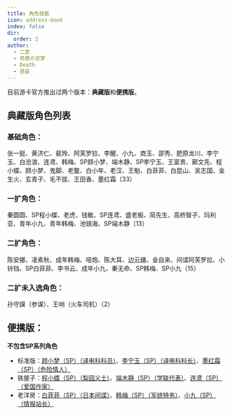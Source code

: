 ```yaml
---
title: 角色技能
icon: address-book
index: false
dir:
  order: 2
author:
  - 二宽
  - 奇葩の灵梦
  - Death
  - 惑星
---
```


<Catalog></Catalog>

目前游卡官方推出过两个版本：**典藏版**和**便携版**。

## **典藏版**角色列表

### **基础角色**：
张一挺、黄济仁、裴玲、阿芙罗拉、李醒、小九、商玉、邵秀、肥原龙川、李宁玉、白沧浪、连鸢、韩梅、SP顾小梦、端木静、SP李宁玉、王富贵、鄚文先、程小蝶、顾小梦、鬼脚、老鳖、白小年、老汉、王魁、白菲菲、白昆山、吴志国、金生火、玄青子、毛不拔、王田香、墨红霜（33）

### **一扩角色**：
秦圆圆、SP程小蝶、老虎、钱敏、SP连鸢、盛老板、简先生、高桥智子、玛利亚、青年小九、青年韩梅、池镜海、SP端木静（13）

### **二扩角色**：
陈安娜、凌素秋、成年韩梅、哑炮、陈大耳、边云疆、金自来、间谍阿芙罗拉、小铃铛、SP白菲菲、李书云、成年小九、秦无命、SP韩梅、SP小九（15）

### **二扩未入选角色**：
孙守謨（参谋）、王响（火车司机）（2）

## **便携版**：
**不包含SP系列角色**
- 标准版：[顾小梦（SP）（译电科科员）](base.md#g-顾小梦-sp-译电科科员)、[李宁玉（SP）（译电科科长）](base.md#l-李宁玉-sp-译电科科长)、[墨红霜（SP）（危险情人）](base.md#m-墨红霜-sp-危险情人)
- 铁屋子：[程小蝶（SP）（梨园义士）](extend1.md#c-程小蝶-sp-梨园义士)、[端木静（SP）（学联代表）](extend1.md#d-端木静-sp-学联代表)、[连鸢（SP）（爱国作家）](extend1.md#l-连鸢-sp-爱国作家)
- 老洋房：[白菲菲（SP）（日本间谍）](extend2.md#b-白菲菲-sp-日本间谍)、[韩梅（SP）（军统特务）](extend2.md#h-韩梅-sp-军统特务)、[小九（SP）（情报站长）](extend2.md#x-小九-sp-情报站长)
